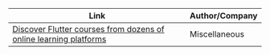 Link | Author/Company
------------ | -------------
[Discover Flutter courses from dozens of online learning platforms](https://bestcourses.io/results?q=flutter&size=n_20_n) | Miscellaneous